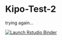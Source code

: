 # Kipo-Test-2
trying again...
<!-- badges: start -->
  [![Launch Rstudio Binder](http://mybinder.org/badge_logo.svg)](https://mybinder.org/v2/gh/elena-watts/Kipo-Test-2/HEAD?urlpath=rstudio)
  <!-- badges: end -->
